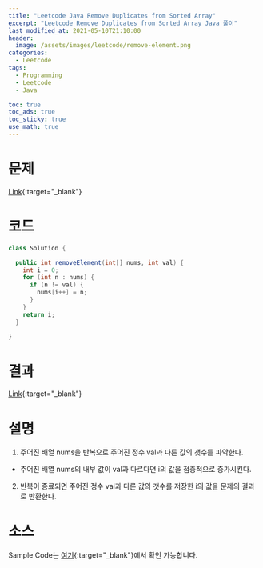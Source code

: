 ```yaml
---
title: "Leetcode Java Remove Duplicates from Sorted Array"
excerpt: "Leetcode Remove Duplicates from Sorted Array Java 풀이"
last_modified_at: 2021-05-10T21:10:00
header:
  image: /assets/images/leetcode/remove-element.png
categories:
  - Leetcode
tags:
  - Programming
  - Leetcode
  - Java

toc: true
toc_ads: true
toc_sticky: true
use_math: true
---
```

# 문제
[Link](https://leetcode.com/problems/remove-element/){:target="_blank"}

# 코드
```java
class Solution {

  public int removeElement(int[] nums, int val) {
    int i = 0;
    for (int n : nums) {
      if (n != val) {
        nums[i++] = n;
      }
    }
    return i;
  }

}
```

# 결과
[Link](https://leetcode.com/submissions/detail/491277685/){:target="_blank"}

# 설명
1. 주어진 배열 nums을 반복으로 주어진 정수 val과 다른 값의 갯수를 파악한다.
  - 주어진 배열 nums의 내부 값이 val과 다르다면 i의 값을 점층적으로 증가시킨다.

2. 반복이 종료되면 주어진 정수 val과 다른 값의 갯수를 저장한 i의 값을 문제의 결과로 반환한다.

# 소스
Sample Code는 [여기](https://github.com/GracefulSoul/leetcode/blob/master/src/main/java/gracefulsoul/problems/RemoveElement.java){:target="_blank"}에서 확인 가능합니다.
